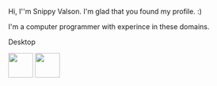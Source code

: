 Hi, I''m Snippy Valson. I'm glad that you found my profile. :)

I'm a computer programmer with experince in these domains.

Desktop 

<img src="https://github.com/dotnet/brand/blob/master/logo/dotnet-logo.svg" width="50" height="50"/>
<img src="https://github.com/dotnet/docs/blob/cb475ed45f881e9462e34764480d3b0ebce85e91/docs/images/hub/csharp.svg" width="50" height="50"/>

